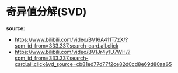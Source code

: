 # 奇异值分解(SVD)



**source:** 

- https://www.bilibili.com/video/BV16A411T7zX/?spm_id_from=333.337.search-card.all.click
- https://www.bilibili.com/video/BV1Jr4y1U7WH/?spm_id_from=333.337.search-card.all.click&vd_source=cb81ed77d77f2ce82d0cd8e69d80aa65

